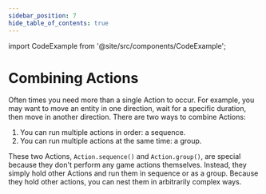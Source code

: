```yaml
---
sidebar_position: 7
hide_table_of_contents: true
---
```


import CodeExample from '@site/src/components/CodeExample';

# Combining Actions

Often times you need more than a single Action to occur. For example, you may want to move an entity in one direction, wait for a specific duration, then move in another direction. There are two ways to combine Actions: 

1. You can run multiple actions in order: a sequence.
2. You can run multiple actions at the same time: a group.

These two Actions, `Action.sequence()` and `Action.group()`, are special because they don't perform any game actions themselves. Instead, they simply hold other Actions and run them in sequence or as a group. Because they hold other actions, you can nest them in arbitrarily complex ways.
